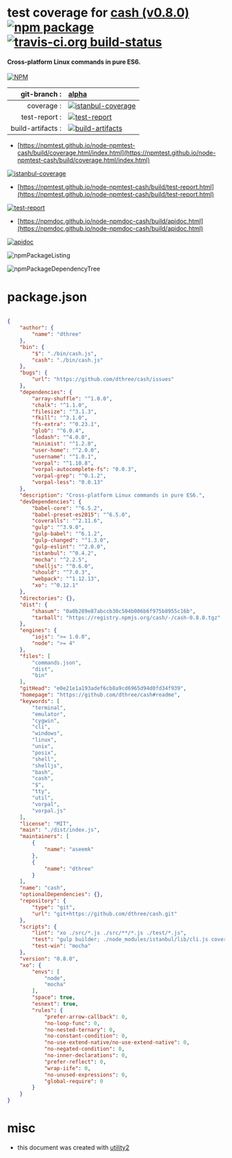 # test coverage for  [cash (v0.8.0)](https://github.com/dthree/cash#readme)  [![npm package](https://img.shields.io/npm/v/npmtest-cash.svg?style=flat-square)](https://www.npmjs.org/package/npmtest-cash) [![travis-ci.org build-status](https://api.travis-ci.org/npmtest/node-npmtest-cash.svg)](https://travis-ci.org/npmtest/node-npmtest-cash)
#### Cross-platform Linux commands in pure ES6.

[![NPM](https://nodei.co/npm/cash.png?downloads=true&downloadRank=true&stars=true)](https://www.npmjs.com/package/cash)

| git-branch : | [alpha](https://github.com/npmtest/node-npmtest-cash/tree/alpha)|
|--:|:--|
| coverage : | [![istanbul-coverage](https://npmtest.github.io/node-npmtest-cash/build/coverage.badge.svg)](https://npmtest.github.io/node-npmtest-cash/build/coverage.html/index.html)|
| test-report : | [![test-report](https://npmtest.github.io/node-npmtest-cash/build/test-report.badge.svg)](https://npmtest.github.io/node-npmtest-cash/build/test-report.html)|
| build-artifacts : | [![build-artifacts](https://npmtest.github.io/node-npmtest-cash/glyphicons_144_folder_open.png)](https://github.com/npmtest/node-npmtest-cash/tree/gh-pages/build)|

- [https://npmtest.github.io/node-npmtest-cash/build/coverage.html/index.html](https://npmtest.github.io/node-npmtest-cash/build/coverage.html/index.html)

[![istanbul-coverage](https://npmtest.github.io/node-npmtest-cash/build/screenCapture.buildCi.browser.%252Ftmp%252Fbuild%252Fcoverage.lib.html.png)](https://npmtest.github.io/node-npmtest-cash/build/coverage.html/index.html)

- [https://npmtest.github.io/node-npmtest-cash/build/test-report.html](https://npmtest.github.io/node-npmtest-cash/build/test-report.html)

[![test-report](https://npmtest.github.io/node-npmtest-cash/build/screenCapture.buildCi.browser.%252Ftmp%252Fbuild%252Ftest-report.html.png)](https://npmtest.github.io/node-npmtest-cash/build/test-report.html)

- [https://npmdoc.github.io/node-npmdoc-cash/build/apidoc.html](https://npmdoc.github.io/node-npmdoc-cash/build/apidoc.html)

[![apidoc](https://npmdoc.github.io/node-npmdoc-cash/build/screenCapture.buildCi.browser.%252Ftmp%252Fbuild%252Fapidoc.html.png)](https://npmdoc.github.io/node-npmdoc-cash/build/apidoc.html)

![npmPackageListing](https://npmtest.github.io/node-npmtest-cash/build/screenCapture.npmPackageListing.svg)

![npmPackageDependencyTree](https://npmtest.github.io/node-npmtest-cash/build/screenCapture.npmPackageDependencyTree.svg)



# package.json

```json

{
    "author": {
        "name": "dthree"
    },
    "bin": {
        "$": "./bin/cash.js",
        "cash": "./bin/cash.js"
    },
    "bugs": {
        "url": "https://github.com/dthree/cash/issues"
    },
    "dependencies": {
        "array-shuffle": "^1.0.0",
        "chalk": "^1.1.0",
        "filesize": "^3.1.3",
        "fkill": "^3.1.0",
        "fs-extra": "^0.23.1",
        "glob": "^6.0.4",
        "lodash": "^4.0.0",
        "minimist": "^1.2.0",
        "user-home": "^2.0.0",
        "username": "^1.0.1",
        "vorpal": "^1.10.8",
        "vorpal-autocomplete-fs": "0.0.3",
        "vorpal-grep": "^0.1.2",
        "vorpal-less": "0.0.13"
    },
    "description": "Cross-platform Linux commands in pure ES6.",
    "devDependencies": {
        "babel-core": "^6.5.2",
        "babel-preset-es2015": "^6.5.0",
        "coveralls": "^2.11.6",
        "gulp": "^3.9.0",
        "gulp-babel": "^6.1.2",
        "gulp-changed": "^1.3.0",
        "gulp-eslint": "^2.0.0",
        "istanbul": "^0.4.2",
        "mocha": "^2.2.5",
        "shelljs": "^0.6.0",
        "should": "^7.0.3",
        "webpack": "^1.12.13",
        "xo": "^0.12.1"
    },
    "directories": {},
    "dist": {
        "shasum": "0a0b289e87abccb30c504b006b6f975b8955c16b",
        "tarball": "https://registry.npmjs.org/cash/-/cash-0.8.0.tgz"
    },
    "engines": {
        "iojs": ">= 1.0.0",
        "node": ">= 4"
    },
    "files": [
        "commands.json",
        "dist",
        "bin"
    ],
    "gitHead": "e0e21e1a193adef6cb8a9cd6965d94d0fd34f939",
    "homepage": "https://github.com/dthree/cash#readme",
    "keywords": [
        "terminal",
        "emulator",
        "cygwin",
        "cli",
        "windows",
        "linux",
        "unix",
        "posix",
        "shell",
        "shelljs",
        "bash",
        "cash",
        "$",
        "tty",
        "util",
        "vorpal",
        "vorpal.js"
    ],
    "license": "MIT",
    "main": "./dist/index.js",
    "maintainers": [
        {
            "name": "aseemk"
        },
        {
            "name": "dthree"
        }
    ],
    "name": "cash",
    "optionalDependencies": {},
    "repository": {
        "type": "git",
        "url": "git+https://github.com/dthree/cash.git"
    },
    "scripts": {
        "lint": "xo ./src/*.js ./src/**/*.js ./test/*.js",
        "test": "gulp builder; ./node_modules/istanbul/lib/cli.js cover --root './dist' -x './dist/lib/sugar.js' _mocha -- -R spec && npm run lint",
        "test-win": "mocha"
    },
    "version": "0.8.0",
    "xo": {
        "envs": [
            "node",
            "mocha"
        ],
        "space": true,
        "esnext": true,
        "rules": {
            "prefer-arrow-callback": 0,
            "no-loop-func": 0,
            "no-nested-ternary": 0,
            "no-constant-condition": 0,
            "no-use-extend-native/no-use-extend-native": 0,
            "no-negated-condition": 0,
            "no-inner-declarations": 0,
            "prefer-reflect": 0,
            "wrap-iife": 0,
            "no-unused-expressions": 0,
            "global-require": 0
        }
    }
}
```



# misc
- this document was created with [utility2](https://github.com/kaizhu256/node-utility2)
